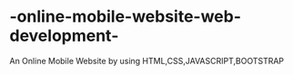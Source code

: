 # -online-mobile-website-web-development-
An Online Mobile Website by using HTML,CSS,JAVASCRIPT,BOOTSTRAP
